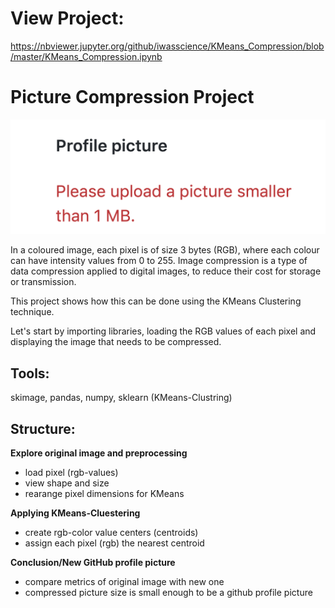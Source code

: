# View Project: 

https://nbviewer.jupyter.org/github/iwasscience/KMeans_Compression/blob/master/KMeans_Compression.ipynb

# Picture Compression Project

![cluster_error](error.png)

In a coloured image, each pixel is of size 3 bytes (RGB), where each colour can have intensity values from 0 to 255. Image compression is a type of data compression applied to digital images, to reduce their cost for storage or transmission.

This project shows how this can be done using the KMeans Clustering technique.

Let's start by importing libraries, loading the RGB values of each pixel and displaying the image that needs to be compressed.

## Tools:

skimage, pandas, numpy, sklearn (KMeans-Clustring)

## Structure:

**Explore original image and preprocessing**
  - load pixel (rgb-values)
  - view shape and size
  - rearange pixel dimensions for KMeans 

**Applying KMeans-Cluestering**

- create rgb-color value centers (centroids)
- assign each pixel (rgb) the nearest centroid 

**Conclusion/New GitHub profile picture**

- compare metrics of original image with new one
- compressed picture size is small enough to be a github profile picture


